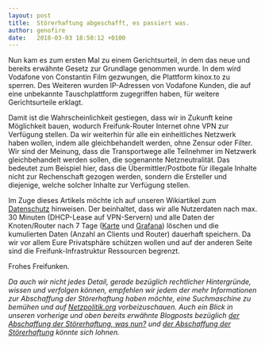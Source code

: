 ```yaml
---
layout: post
title:  Störerhaftung abgeschafft, es passiert was.
author: genofire
date:   2018-03-03 18:50:12 +0100
---
```


Nun kam es zum ersten Mal zu einem Gerichtsurteil, in dem das neue und bereits erwähnte Gesetz zur Grundlage genommen wurde.
In dem wird Vodafone von Constantin Film gezwungen, die Plattform kinox.to zu sperren.
Des Weiteren wurden IP-Adressen von Vodafone Kunden, die auf eine unbekannte Tauschplattform zugegriffen haben, für weitere Gerichtsurteile erklagt.

Damit ist die Wahrscheinlichkeit gestiegen, dass wir in Zukunft keine Möglichkeit bauen, wodurch Freifunk-Router Internet ohne VPN zur Verfügung stellen.
Da wir weiterhin für alle ein einheitliches Netzwerk haben wollen, indem alle gleichbehandelt werden, ohne Zensur oder Filter.
Wir sind der Meinung, dass die Transportwege alle Teilnehmer im Netzwerk gleichbehandelt werden sollen, die sogenannte Netzneutralität.
Das bedeutet zum Beispiel hier, dass die Übermittler/Postbote für illegale Inhalte nicht zur Rechenschaft gezogen werden, sondern die Ersteller und diejenige, welche solcher Inhalte zur Verfügung stellen.

Im Zuge dieses Artikels möchte ich auf unseren Wikiartikel zum [Datenschutz](https://wiki.bremen.freifunk.net/Infrastruktur/Datenschutz) hinweisen.
Der beinhaltet, dass wir alle Nutzerdaten nach max. 30 Minuten (DHCP-Lease auf VPN-Servern) und alle Daten der Knoten/Router nach 7 Tage ([Karte](https://map.bremen.freifunk.net) und [Grafana](https://grafana.bremen.freifunk.net)) löschen und die kumulierten Daten (Anzahl an Clients und Router) dauerhaft speichern.
Da wir vor allem Eure Privatsphäre schützen wollen und auf der anderen Seite sind die Freifunk-Infrastruktur Ressourcen begrenzt.

Frohes Freifunken.

*Da auch wir nicht jedes Detail, gerade bezüglich rechtlicher Hintergründe, wissen und verfolgen können, empfehlen wir jedem der mehr Informationen zur Abschaffung der Störerhaftung haben möchte, eine Suchmaschine zu bemühen und auf [Netzpolitik.org](https://netzpolitik.org) vorbeizuschauen.
Auch ein Blick in unseren vorherige und oben bereits erwähnte Blogposts bezüglich [der Abschaffung der Störerhaftung, was nun?](../../../2017/11/30/stoererhaftung-abgeschafft.html) und [der Abschaffung der Störerhaftung](../../../2016/05/11/stoererhaftung-wird-abgeschafft.html) könnte sich lohnen.*
